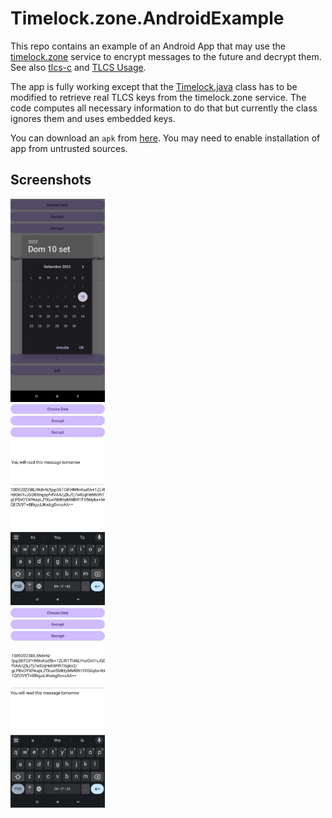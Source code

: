 # Timelock.zone.AndroidExample
This repo contains an example of an Android App that may use the [timelock.zone](https://www.timelock.zone) service to encrypt messages to the future and decrypt them.
See also [tlcs-c](https://github.com/aragonzkresearch/tlcs-c/) and [TLCS Usage](https://github.com/aragonzkresearch/tlcs-c/blob/main/examples/howtoencrypt.md).

The app is fully working except that the [Timelock.java](https://github.com/vincenzoiovino/Timelock.zone.AndroidExample/blob/master/app/src/main/java/com/example/timelockzone/Timelock.java) class has to be modified to retrieve real TLCS keys from the timelock.zone service. The code computes all necessary information to do that but currently the class ignores them and uses embedded keys.

You can download an `apk` from [here](https://github.com/vincenzoiovino/Timelock.zone.AndroidExample/blob/master/timelock.zone.apk). You may need to enable installation of app from untrusted sources.
## Screenshots
<img src="screenshotlock1.jpg" width="30%" height="30%" />
<br>
<img src="screenshotlock2.jpg" width="30%" height="30%" />
<br>
<img src="screenshotlock3.jpg" width="30%" height="30%" />
